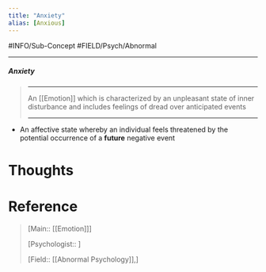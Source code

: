 ```yaml
---
title: "Anxiety"
alias: [Anxious]
---
```



#INFO/Sub-Concept #FIELD/Psych/Abnormal 

---


##### Anxiety
> ------------------------------------------------------------
> An [[Emotion]] which is characterized by an unpleasant state of inner disturbance and includes feelings of dread over anticipated events
>
> ------------------------------------------------------------

- An affective state whereby an individual feels threatened by the potential occurrence of a **future** negative event

# Thoughts

# Reference

> [Main:: [[Emotion]]]
> 
> [Psychologist:: ]
> 
> [Field:: [[Abnormal Psychology]],]
